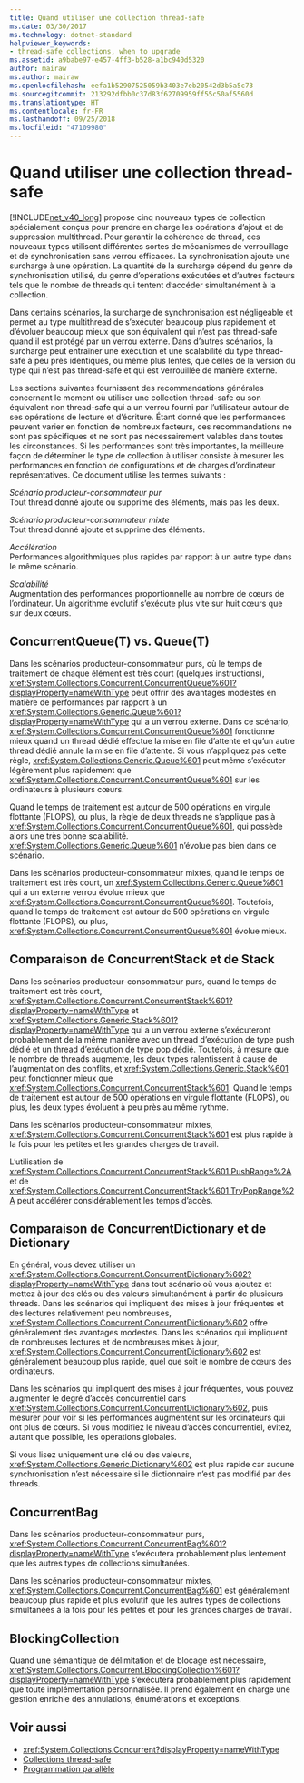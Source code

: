 ```yaml
---
title: Quand utiliser une collection thread-safe
ms.date: 03/30/2017
ms.technology: dotnet-standard
helpviewer_keywords:
- thread-safe collections, when to upgrade
ms.assetid: a9babe97-e457-4ff3-b528-a1bc940d5320
author: mairaw
ms.author: mairaw
ms.openlocfilehash: eefa1b52907525059b3403e7eb20542d3b5a5c73
ms.sourcegitcommit: 213292dfbb0c37d83f62709959ff55c50af5560d
ms.translationtype: HT
ms.contentlocale: fr-FR
ms.lasthandoff: 09/25/2018
ms.locfileid: "47109980"
---
```

# <a name="when-to-use-a-thread-safe-collection"></a>Quand utiliser une collection thread-safe
[!INCLUDE[net_v40_long](../../../../includes/net-v40-long-md.md)] propose cinq nouveaux types de collection spécialement conçus pour prendre en charge les opérations d’ajout et de suppression multithread. Pour garantir la cohérence de thread, ces nouveaux types utilisent différentes sortes de mécanismes de verrouillage et de synchronisation sans verrou efficaces. La synchronisation ajoute une surcharge à une opération. La quantité de la surcharge dépend du genre de synchronisation utilisé, du genre d’opérations exécutées et d’autres facteurs tels que le nombre de threads qui tentent d’accéder simultanément à la collection.  
  
 Dans certains scénarios, la surcharge de synchronisation est négligeable et permet au type multithread de s’exécuter beaucoup plus rapidement et d’évoluer beaucoup mieux que son équivalent qui n’est pas thread-safe quand il est protégé par un verrou externe. Dans d’autres scénarios, la surcharge peut entraîner une exécution et une scalabilité du type thread-safe à peu près identiques, ou même plus lentes, que celles de la version du type qui n’est pas thread-safe et qui est verrouillée de manière externe.  
  
 Les sections suivantes fournissent des recommandations générales concernant le moment où utiliser une collection thread-safe ou son équivalent non thread-safe qui a un verrou fourni par l’utilisateur autour de ses opérations de lecture et d’écriture. Étant donné que les performances peuvent varier en fonction de nombreux facteurs, ces recommandations ne sont pas spécifiques et ne sont pas nécessairement valables dans toutes les circonstances. Si les performances sont très importantes, la meilleure façon de déterminer le type de collection à utiliser consiste à mesurer les performances en fonction de configurations et de charges d’ordinateur représentatives. Ce document utilise les termes suivants :  
  
 *Scénario producteur-consommateur pur*  
 Tout thread donné ajoute ou supprime des éléments, mais pas les deux.  
  
 *Scénario producteur-consommateur mixte*  
 Tout thread donné ajoute et supprime des éléments.  
  
 *Accélération*  
 Performances algorithmiques plus rapides par rapport à un autre type dans le même scénario.  
  
 *Scalabilité*  
 Augmentation des performances proportionnelle au nombre de cœurs de l’ordinateur. Un algorithme évolutif s’exécute plus vite sur huit cœurs que sur deux cœurs.  
  
## <a name="concurrentqueuet-vs-queuet"></a>ConcurrentQueue(T) vs. Queue(T)  
 Dans les scénarios producteur-consommateur purs, où le temps de traitement de chaque élément est très court (quelques instructions), <xref:System.Collections.Concurrent.ConcurrentQueue%601?displayProperty=nameWithType> peut offrir des avantages modestes en matière de performances par rapport à un <xref:System.Collections.Generic.Queue%601?displayProperty=nameWithType> qui a un verrou externe. Dans ce scénario, <xref:System.Collections.Concurrent.ConcurrentQueue%601> fonctionne mieux quand un thread dédié effectue la mise en file d’attente et qu’un autre thread dédié annule la mise en file d’attente. Si vous n’appliquez pas cette règle, <xref:System.Collections.Generic.Queue%601> peut même s’exécuter légèrement plus rapidement que <xref:System.Collections.Concurrent.ConcurrentQueue%601> sur les ordinateurs à plusieurs cœurs.  
  
 Quand le temps de traitement est autour de 500 opérations en virgule flottante (FLOPS), ou plus, la règle de deux threads ne s’applique pas à <xref:System.Collections.Concurrent.ConcurrentQueue%601>, qui possède alors une très bonne scalabilité. <xref:System.Collections.Generic.Queue%601> n’évolue pas bien dans ce scénario.  
  
 Dans les scénarios producteur-consommateur mixtes, quand le temps de traitement est très court, un <xref:System.Collections.Generic.Queue%601> qui a un externe verrou évolue mieux que <xref:System.Collections.Concurrent.ConcurrentQueue%601>. Toutefois, quand le temps de traitement est autour de 500 opérations en virgule flottante (FLOPS), ou plus, <xref:System.Collections.Concurrent.ConcurrentQueue%601> évolue mieux.  
  
## <a name="concurrentstack-vs-stack"></a>Comparaison de ConcurrentStack et de Stack  
 Dans les scénarios producteur-consommateur purs, quand le temps de traitement est très court, <xref:System.Collections.Concurrent.ConcurrentStack%601?displayProperty=nameWithType> et <xref:System.Collections.Generic.Stack%601?displayProperty=nameWithType> qui a un verrou externe s’exécuteront probablement de la même manière avec un thread d’exécution de type push dédié et un thread d’exécution de type pop dédié. Toutefois, à mesure que le nombre de threads augmente, les deux types ralentissent à cause de l’augmentation des conflits, et <xref:System.Collections.Generic.Stack%601> peut fonctionner mieux que <xref:System.Collections.Concurrent.ConcurrentStack%601>. Quand le temps de traitement est autour de 500 opérations en virgule flottante (FLOPS), ou plus, les deux types évoluent à peu près au même rythme.  
  
 Dans les scénarios producteur-consommateur mixtes, <xref:System.Collections.Concurrent.ConcurrentStack%601> est plus rapide à la fois pour les petites et les grandes charges de travail.  
  
 L’utilisation de <xref:System.Collections.Concurrent.ConcurrentStack%601.PushRange%2A> et de <xref:System.Collections.Concurrent.ConcurrentStack%601.TryPopRange%2A> peut accélérer considérablement les temps d’accès.  
  
## <a name="concurrentdictionary-vs-dictionary"></a>Comparaison de ConcurrentDictionary et de Dictionary  
 En général, vous devez utiliser un <xref:System.Collections.Concurrent.ConcurrentDictionary%602?displayProperty=nameWithType> dans tout scénario où vous ajoutez et mettez à jour des clés ou des valeurs simultanément à partir de plusieurs threads. Dans les scénarios qui impliquent des mises à jour fréquentes et des lectures relativement peu nombreuses, <xref:System.Collections.Concurrent.ConcurrentDictionary%602> offre généralement des avantages modestes. Dans les scénarios qui impliquent de nombreuses lectures et de nombreuses mises à jour, <xref:System.Collections.Concurrent.ConcurrentDictionary%602> est généralement beaucoup plus rapide, quel que soit le nombre de cœurs des ordinateurs.  
  
 Dans les scénarios qui impliquent des mises à jour fréquentes, vous pouvez augmenter le degré d’accès concurrentiel dans <xref:System.Collections.Concurrent.ConcurrentDictionary%602>, puis mesurer pour voir si les performances augmentent sur les ordinateurs qui ont plus de cœurs. Si vous modifiez le niveau d’accès concurrentiel, évitez, autant que possible, les opérations globales.  
  
 Si vous lisez uniquement une clé ou des valeurs, <xref:System.Collections.Generic.Dictionary%602> est plus rapide car aucune synchronisation n’est nécessaire si le dictionnaire n’est pas modifié par des threads.  
  
## <a name="concurrentbag"></a>ConcurrentBag  
 Dans les scénarios producteur-consommateur purs, <xref:System.Collections.Concurrent.ConcurrentBag%601?displayProperty=nameWithType> s’exécutera probablement plus lentement que les autres types de collections simultanées.  
  
 Dans les scénarios producteur-consommateur mixtes, <xref:System.Collections.Concurrent.ConcurrentBag%601> est généralement beaucoup plus rapide et plus évolutif que les autres types de collections simultanées à la fois pour les petites et pour les grandes charges de travail.  
  
## <a name="blockingcollection"></a>BlockingCollection  
 Quand une sémantique de délimitation et de blocage est nécessaire, <xref:System.Collections.Concurrent.BlockingCollection%601?displayProperty=nameWithType> s’exécutera probablement plus rapidement que toute implémentation personnalisée. Il prend également en charge une gestion enrichie des annulations, énumérations et exceptions.  
  
## <a name="see-also"></a>Voir aussi

- <xref:System.Collections.Concurrent?displayProperty=nameWithType>  
- [Collections thread-safe](../../../../docs/standard/collections/thread-safe/index.md)  
- [Programmation parallèle](../../../../docs/standard/parallel-programming/index.md)
